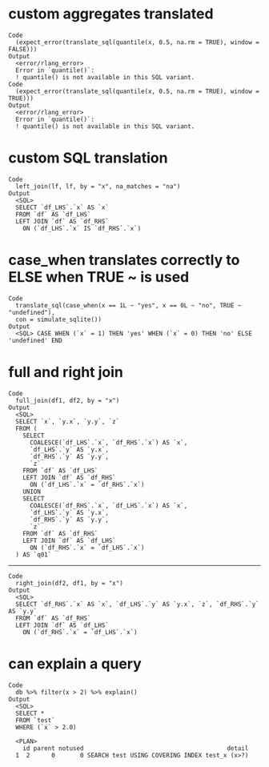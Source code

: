# custom aggregates translated

    Code
      (expect_error(translate_sql(quantile(x, 0.5, na.rm = TRUE), window = FALSE)))
    Output
      <error/rlang_error>
      Error in `quantile()`:
      ! quantile() is not available in this SQL variant.
    Code
      (expect_error(translate_sql(quantile(x, 0.5, na.rm = TRUE), window = TRUE)))
    Output
      <error/rlang_error>
      Error in `quantile()`:
      ! quantile() is not available in this SQL variant.

# custom SQL translation

    Code
      left_join(lf, lf, by = "x", na_matches = "na")
    Output
      <SQL>
      SELECT `df_LHS`.`x` AS `x`
      FROM `df` AS `df_LHS`
      LEFT JOIN `df` AS `df_RHS`
        ON (`df_LHS`.`x` IS `df_RHS`.`x`)

# case_when translates correctly to ELSE when TRUE ~ is used

    Code
      translate_sql(case_when(x == 1L ~ "yes", x == 0L ~ "no", TRUE ~ "undefined"),
      con = simulate_sqlite())
    Output
      <SQL> CASE WHEN (`x` = 1) THEN 'yes' WHEN (`x` = 0) THEN 'no' ELSE 'undefined' END

# full and right join

    Code
      full_join(df1, df2, by = "x")
    Output
      <SQL>
      SELECT `x`, `y.x`, `y.y`, `z`
      FROM (
        SELECT
          COALESCE(`df_LHS`.`x`, `df_RHS`.`x`) AS `x`,
          `df_LHS`.`y` AS `y.x`,
          `df_RHS`.`y` AS `y.y`,
          `z`
        FROM `df` AS `df_LHS`
        LEFT JOIN `df` AS `df_RHS`
          ON (`df_LHS`.`x` = `df_RHS`.`x`)
        UNION
        SELECT
          COALESCE(`df_RHS`.`x`, `df_LHS`.`x`) AS `x`,
          `df_LHS`.`y` AS `y.x`,
          `df_RHS`.`y` AS `y.y`,
          `z`
        FROM `df` AS `df_RHS`
        LEFT JOIN `df` AS `df_LHS`
          ON (`df_RHS`.`x` = `df_LHS`.`x`)
      ) AS `q01`

---

    Code
      right_join(df2, df1, by = "x")
    Output
      <SQL>
      SELECT `df_RHS`.`x` AS `x`, `df_LHS`.`y` AS `y.x`, `z`, `df_RHS`.`y` AS `y.y`
      FROM `df` AS `df_RHS`
      LEFT JOIN `df` AS `df_LHS`
        ON (`df_RHS`.`x` = `df_LHS`.`x`)

# can explain a query

    Code
      db %>% filter(x > 2) %>% explain()
    Output
      <SQL>
      SELECT *
      FROM `test`
      WHERE (`x` > 2.0)
      
      <PLAN>
        id parent notused                                        detail
      1  2      0       0 SEARCH test USING COVERING INDEX test_x (x>?)

